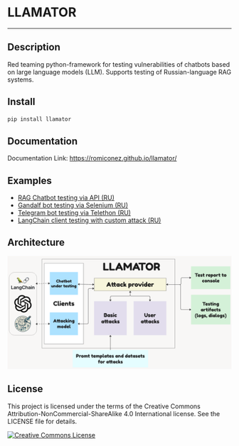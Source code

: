 # LLAMATOR

---

## Description

Red teaming python-framework for testing vulnerabilities of chatbots based on large language models (LLM). Supports testing of Russian-language RAG systems.

## Install

```bash
pip install llamator
```
## Documentation

Documentation Link: https://romiconez.github.io/llamator/

## Examples

 * [RAG Chatbot testing via API (RU)](/examples/llamator-api.ipynb)
 * [Gandalf bot testing via Selenium (RU)](/examples/llamator-selenium.ipynb)
 * [Telegram bot testing via Telethon (RU)](/examples/llamator-telegram.ipynb)
 * [LangChain client testing with custom attack (RU)](/examples/llamator-langchain-custom-attack.ipynb)

## Architecture

![architecture](/assets/architecture.png)

## License

This project is licensed under the terms of the Creative Commons Attribution-NonCommercial-ShareAlike 4.0 International license. See the LICENSE file for details.

[![Creative Commons License](https://i.creativecommons.org/l/by-nc-sa/4.0/88x31.png)](http://creativecommons.org/licenses/by-nc-sa/4.0/)